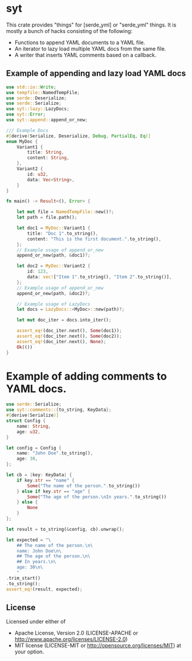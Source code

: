 # syt

This crate provides "things" for [serde_yml] or "serde_yml" things. It is mostly a bunch of hacks
consisting of the following:

* Functions to append YAML documents to a YAML file.
* An iterator to lazy load multiple YAML docs from the same file.
* A writer that inserts YAML comments based on a callback.


## Example of appending and lazy load YAML docs


```rust
use std::io::Write;
use tempfile::NamedTempFile;
use serde::Deserialize;
use serde::Serialize;
use syt::lazy::LazyDocs;
use syt::Error;
use syt::append::append_or_new;

/// Example Docs
#[derive(Serialize, Deserialize, Debug, PartialEq, Eq)]
enum MyDoc {
    Variant1 {
        title: String,
        content: String,
    },
    Variant2 {
        id: u32,
        data: Vec<String>,
    }
}

fn main() -> Result<(), Error> {

    let mut file = NamedTempFile::new()?;
    let path = file.path();

    let doc1 = MyDoc::Variant1 {
        title: "Doc 1".to_string(),
        content: "This is the first document.".to_string(),
    };
    // Example usage of append_or_new
    append_or_new(path, &doc1)?;

    let doc2 = MyDoc::Variant2 {
        id: 123,
        data: vec!["Item 1".to_string(), "Item 2".to_string()],
    };
    // Example usage of append_or_new
    append_or_new(path, &doc2)?;

    // Example usage of LazyDocs
    let docs = LazyDocs::<MyDoc>::new(path)?;

    let mut doc_iter = docs.into_iter();

    assert_eq!(doc_iter.next(), Some(doc1));
    assert_eq!(doc_iter.next(), Some(doc2));
    assert_eq!(doc_iter.next(), None);
    Ok(())
}
```

# Example of adding comments to YAML docs.

```rust
use serde::Serialize;
use syt::comments::{to_string, KeyData};
#[derive(Serialize)]
struct Config {
    name: String,
    age: u32,
}

let config = Config {
    name: "John Doe".to_string(),
    age: 30,
};

let cb = |key: KeyData| {
    if key.str == "name" {
        Some("The name of the person.".to_string())
    } else if key.str == "age" {
        Some("The age of the person.\nIn years.".to_string())
    } else {
        None
    }
};

let result = to_string(&config, cb).unwrap();

let expected = "\
    ## The name of the person.\n\
    name: John Doe\n\
    ## The age of the person.\n\
    ## In years.\n\
    age: 30\n\
    "
.trim_start()
.to_string();
assert_eq!(result, expected);
```

## License

Licensed under either of

* Apache License, Version 2.0 (LICENSE-APACHE or http://www.apache.org/licenses/LICENSE-2.0)
* MIT license (LICENSE-MIT or http://opensource.org/licenses/MIT) at your option.
